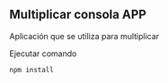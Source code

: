 ## Multiplicar consola APP

Aplicación  que se utiliza para multiplicar

Ejecutar comando

```
npm install
```